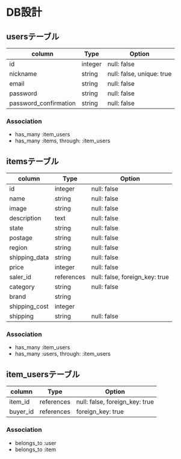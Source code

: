 # DB設計

## usersテーブル
|column  |Type    |Option |
|--------|--------|-------|
|id      |integer |null: false|
|nickname|string  |null: false, unique: true|
|email   |string  |null: false|
|password|string  |null: false|
|password_confirmation|string|null: false|

### Association
- has_many :item_users
- has_many :items, through: :item_users


## itemsテーブル
|column  |Type    |Option |
|--------|--------|-------|
|id      |integer |null: false|
|name    |string  |null: false|
|image   |string  |null: false|
|description|text |null: false|
|state   |string  |null: false|
|postage |string  |null: false|
|region  |string  |null: false|
|shipping_data|string|null: false|
|price   |integer |null: false|
|saler_id|references|null: false, foreign_key: true|
|category|string  |null: false|
|brand   |string  |
|shipping_cost|integer|
|shipping|string  |null: false|

### Association
- has_many :item_users
- has_many :users, through: :item_users

## item_usersテーブル
|column  |Type    |Option |
|--------|--------|-------|
|item_id |references|null: false, foreign_key: true|
|buyer_id|references|foreign_key: true|

### Association
- belongs_to :user
- belongs_to :item
